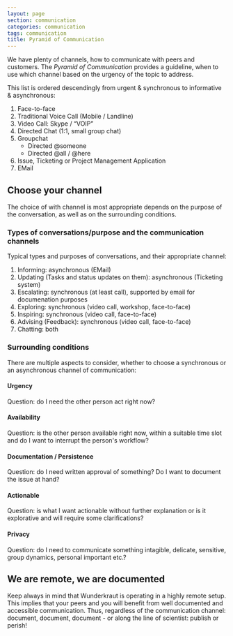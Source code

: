 ```yaml
---
layout: page
section: communication
categories: communication
tags: communication
title: Pyramid of Communication
---
```

We have plenty of channels, how to communicate with peers and customers. The _Pyramid of Communication_ provides a guideline, when to use which channel based on the urgency of the topic to address.

This list is ordered descendingly from urgent & synchronous to informative & asynchronous:

1. Face-to-face 
2. Traditional Voice Call (Mobile / Landline)
3. Video Call: Skype / “VOIP” 
4. Directed Chat (1:1, small group chat)
5. Groupchat 
	* Directed @someone
	* Directed @all / @here
6. Issue, Ticketing or Project Management Application
7. EMail 

## Choose your channel
The choice of with channel is most appropriate depends on the purpose of the conversation, as well as on the surrounding conditions.

### Types of conversations/purpose and the communication channels
Typical types and purposes of conversations, and their appropriate channel:

1. Informing: asynchronous (EMail)
2. Updating (Tasks and status updates on them): asynchronous (Ticketing system)
3. Escalating: synchronous (at least call), supported by email for documenation purposes
4. Exploring: synchronous (video call, workshop, face-to-face)
5. Inspiring: synchronous (video call, face-to-face)
6. Advising (Feedback): synchronous (video call, face-to-face)
7. Chatting: both

### Surrounding conditions
There are multiple aspects to consider, whether to choose a synchronous or an asynchronous channel of communication:

#### Urgency
Question: do I need the other person act right now?

#### Availability
Question: is the other person available right now, within a suitable time slot and do I want to interrupt the person's workflow?

#### Documentation / Persistence
Question: do I need written approval of something? Do I want to document the issue at hand?

#### Actionable
Question: is what I want actionable without further explanation or is it explorative and will require some clarifications?

#### Privacy
Question: do I need to communicate something intagible, delicate, sensitive, group dynamics, personal important etc.?

## We are remote, we are documented
Keep always in mind that Wunderkraut is operating in a highly remote setup. This implies that your peers and you will benefit from well documented and accessible communication.
Thus, regardless of the communication channel: document, document, document - or along the line of scientist: publish or perish!